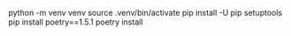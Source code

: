 python -m venv venv
source .venv/bin/activate
pip install -U pip setuptools
pip install poetry==1.5.1
poetry install
